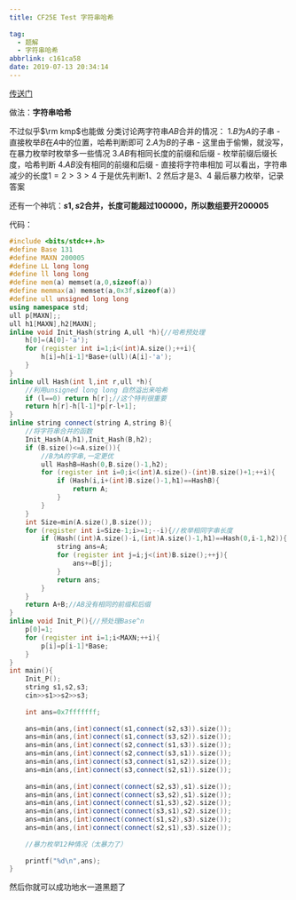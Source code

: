 ```yaml
---
title: CF25E Test 字符串哈希
  
tag:
  - 题解
  - 字符串哈希
abbrlink: c161ca58
date: 2019-07-13 20:34:14
---
```


[传送门](https://www.luogu.org/problemnew/show/CF25E)

做法：**字符串哈希**

不过似乎$\rm kmp$也能做
分类讨论两字符串$A B$合并的情况：
1.$B$为$A$的子串 - 直接枚举$B$在$A$中的位置，哈希判断即可
2.$A$为$B$的子串 - 这里由于偷懒，就没写，在暴力枚举时枚举多一些情况
3.$A B$有相同长度的前缀和后缀 - 枚举前缀后缀长度，哈希判断
4.$A B$没有相同的前缀和后缀 - 直接将字符串相加
可以看出，字符串减少的长度$1=2>3>4$
于是优先判断$1$、$2$ 然后才是$3$、$4$
最后暴力枚举，记录答案

还有一个神坑：**$s1,s2$合并，长度可能超过$100000$，所以数组要开$200005$**

代码：

```cpp
#include <bits/stdc++.h>
#define Base 131
#define MAXN 200005
#define LL long long
#define ll long long
#define mem(a) memset(a,0,sizeof(a))
#define memmax(a) memset(a,0x3f,sizeof(a))
#define ull unsigned long long
using namespace std;
ull p[MAXN];;
ull h1[MAXN],h2[MAXN];
inline void Init_Hash(string A,ull *h){//哈希预处理
	h[0]=(A[0]-'a');
	for (register int i=1;i<(int)A.size();++i){
		h[i]=h[i-1]*Base+(ull)(A[i]-'a');
	}
}
inline ull Hash(int l,int r,ull *h){
	//利用unsigned long long 自然溢出来哈希
	if (l==0) return h[r];//这个特判很重要
	return h[r]-h[l-1]*p[r-l+1];
}
inline string connect(string A,string B){
	//将字符串合并的函数
	Init_Hash(A,h1),Init_Hash(B,h2);
	if (B.size()<=A.size()){
		//B为A的字串,一定更优 
		ull HashB=Hash(0,B.size()-1,h2);
		for (register int i=0;i<(int)A.size()-(int)B.size()+1;++i){
			if (Hash(i,i+(int)B.size()-1,h1)==HashB){
				return A;
			}
		}
	}
	int Size=min(A.size(),B.size());
	for (register int i=Size-1;i>=1;--i){//枚举相同字串长度 
		if (Hash((int)A.size()-i,(int)A.size()-1,h1)==Hash(0,i-1,h2)){
			string ans=A;
			for (register int j=i;j<(int)B.size();++j){
				ans+=B[j];
			}
			return ans;
		}
	}
	return A+B;//AB没有相同的前缀和后缀
}
inline void Init_P(){//预处理Base^n
	p[0]=1;
	for (register int i=1;i<MAXN;++i){
		p[i]=p[i-1]*Base;
	}
}
int main(){
	Init_P();
	string s1,s2,s3;
	cin>>s1>>s2>>s3;
    
	int ans=0x7fffffff;
	
	ans=min(ans,(int)connect(s1,connect(s2,s3)).size());
	ans=min(ans,(int)connect(s1,connect(s3,s2)).size());
	ans=min(ans,(int)connect(s2,connect(s1,s3)).size());
	ans=min(ans,(int)connect(s2,connect(s3,s1)).size());
	ans=min(ans,(int)connect(s3,connect(s1,s2)).size());
	ans=min(ans,(int)connect(s3,connect(s2,s1)).size());
	
	ans=min(ans,(int)connect(connect(s2,s3),s1).size());
	ans=min(ans,(int)connect(connect(s3,s2),s1).size());
	ans=min(ans,(int)connect(connect(s1,s3),s2).size());
	ans=min(ans,(int)connect(connect(s3,s1),s2).size());
	ans=min(ans,(int)connect(connect(s1,s2),s3).size());
	ans=min(ans,(int)connect(connect(s2,s1),s3).size());
    
	//暴力枚举12种情况（太暴力了）
    
	printf("%d\n",ans);
}
```
然后你就可以成功地水一道黑题了